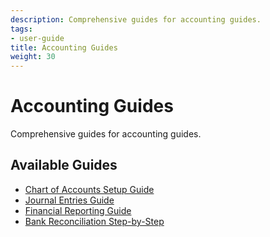 ```yaml
---
description: Comprehensive guides for accounting guides.
tags:
- user-guide
title: Accounting Guides
weight: 30
---
```


# Accounting Guides

Comprehensive guides for accounting guides.

## Available Guides

- [Chart of Accounts Setup Guide](/guides/accounting-guides/chart-of-accounts-setup/)
- [Journal Entries Guide](/guides/accounting-guides/journal-entries/)
- [Financial Reporting Guide](/guides/accounting-guides/financial-reporting/)
- [Bank Reconciliation Step-by-Step](/guides/accounting-guides/bank-reconciliation-guide/)